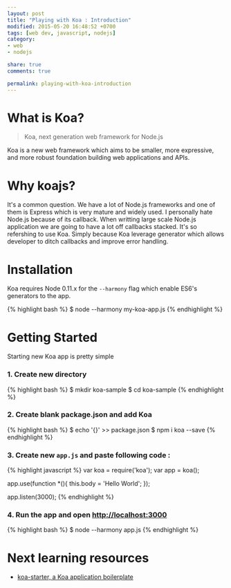 ```yaml
---
layout: post
title: "Playing with Koa : Introduction"
modified: 2015-05-20 16:48:52 +0700
tags: [web dev, javascript, nodejs]
category:
- web
- nodejs

share: true
comments: true

permalink: playing-with-koa-introduction
---
```


# What is Koa?
> Koa, next generation web framework for Node.js

Koa is a new web framework which aims to be smaller, more expressive, and more robust foundation building web applications and APIs.

# Why koajs?

It's a common question. We have a lot of Node.js frameworks and one of them is Express which is very mature and widely used. I personally hate Node.js because of its callback. When writting large scale Node.js application we are going to have a lot off callbacks stacked. It's so refershing to use Koa. Simply because Koa leverage generator which allows developer to ditch callbacks and improve error handling.

# Installation

Koa requires Node 0.11.x for the ```--harmony``` flag which enable ES6's generators to the app.

{% highlight bash %}
$ node --harmony my-koa-app.js
{% endhighlight %}

# Getting Started

Starting new Koa app is pretty simple

### 1. Create new directory 

{% highlight bash %}
$ mkdir koa-sample
$ cd koa-sample
{% endhighlight %}

### 2. Create blank package.json and add Koa

{% highlight bash %}
$ echo '{}' >> package.json 
$ npm i koa --save
{% endhighlight %}

### 3. Create new ```app.js``` and paste following code :

{% highlight javascript %}
var koa = require('koa');
var app = koa();

app.use(function *(){
  this.body = 'Hello World';
});

app.listen(3000);
{% endhighlight %}

### 4. Run the app and open [http://localhost:3000](http://localhost:3000)

{% highlight bash %}
$ node --harmony app.js
{% endhighlight %}

# Next learning resources

- [koa-starter, a Koa application boilerplate]({{site.url}}/koa-starter-a-koa-starting-template)
